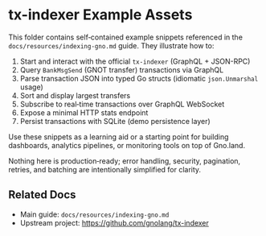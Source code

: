 # tx-indexer Example Assets

This folder contains self‑contained example snippets referenced in the `docs/resources/indexing-gno.md` guide. They illustrate how to:

1. Start and interact with the official `tx-indexer` (GraphQL + JSON-RPC)
2. Query `BankMsgSend` (GNOT transfer) transactions via GraphQL
3. Parse transaction JSON into typed Go structs (idiomatic `json.Unmarshal` usage)
4. Sort and display largest transfers
5. Subscribe to real‑time transactions over GraphQL WebSocket
6. Expose a minimal HTTP stats endpoint
7. Persist transactions with SQLite (demo persistence layer)

Use these snippets as a learning aid or a starting point for building dashboards, analytics pipelines, or monitoring tools on top of Gno.land.

Nothing here is production‑ready; error handling, security, pagination, retries, and batching are intentionally simplified for clarity.

## Related Docs
- Main guide: `docs/resources/indexing-gno.md`
- Upstream project: https://github.com/gnolang/tx-indexer
